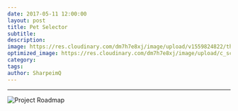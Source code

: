 ```yaml
---
date: 2017-05-11 12:00:00
layout: post
title: Pet Selector
subtitle:
description:
image: https://res.cloudinary.com/dm7h7e8xj/image/upload/v1559824822/theme15_oqsl4z.jpg
optimized_image: https://res.cloudinary.com/dm7h7e8xj/image/upload/c_scale,w_380/v1559824822/theme15_oqsl4z.jpg
category:
tags:
author: SharpeimQ
---
```

---
<img src="{{ site.baseurl }}/assets/img/roadmap.png" alt="Project Roadmap" class="roadmap-img">
